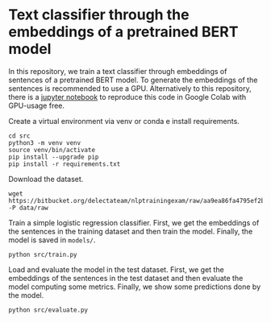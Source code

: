 
# Text classifier through the embeddings of a pretrained BERT model

In this repository, we train a text classifier through embeddings of sentences of a pretrained BERT model. To generate the embeddings of the sentences is recommended to use a GPU. Alternatively to this repository, there is a [jupyter notebook]() to reproduce this code in Google Colab with GPU-usage free.


Create a virtual environment via venv or conda e install requirements.
```
cd src
python3 -m venv venv
source venv/bin/activate
pip install --upgrade pip
pip install -r requirements.txt
```

Download the dataset.
```
wget https://bitbucket.org/delectateam/nlptrainingexam/raw/aa9ea86fa4795ef2bcba2af622add9a8e69c6621/resources/bert/corpus.csv -P data/raw
```


Train a simple logistic regression classifier. First, we get the embeddings of the sentences in the training dataset and then train the model. Finally, the model is saved in `models/`.
```
python src/train.py
```

Load and evaluate the model in the test dataset. First, we get the embeddings of the sentences in the test dataset and then evaluate the model computing some metrics. Finally, we show some predictions done by the model.
```
python src/evaluate.py
```
